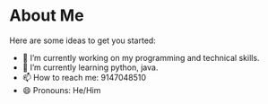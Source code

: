 # About Me

Here are some ideas to get you started:

- 🔭 I’m currently working on my programming and technical skills.
- 🌱 I’m currently learning python, java.
- 📫 How to reach me: 9147048510
- 😄 Pronouns: He/Him
